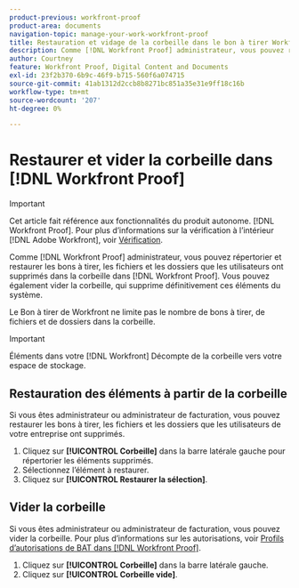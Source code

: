 ```yaml
---
product-previous: workfront-proof
product-area: documents
navigation-topic: manage-your-work-workfront-proof
title: Restauration et vidage de la corbeille dans le bon à tirer Workfront
description: Comme [!DNL Workfront Proof] administrateur, vous pouvez répertorier et restaurer les bons à tirer, les fichiers et les dossiers que les utilisateurs ont supprimés dans la corbeille dans [!DNL Workfront] Preuve. Vous pouvez également vider la corbeille, qui supprime définitivement ces éléments du système.
author: Courtney
feature: Workfront Proof, Digital Content and Documents
exl-id: 23f2b370-6b9c-46f9-b715-560f6a074715
source-git-commit: 41ab1312d2ccb8b8271bc851a35e31e9ff18c16b
workflow-type: tm+mt
source-wordcount: '207'
ht-degree: 0%

---
```


# Restaurer et vider la corbeille dans [!DNL Workfront Proof]

>[!IMPORTANT]
>
>Cet article fait référence aux fonctionnalités du produit autonome. [!DNL Workfront Proof]. Pour plus d’informations sur la vérification à l’intérieur [!DNL Adobe Workfront], voir [Vérification](../../../review-and-approve-work/proofing/proofing.md).

Comme [!DNL Workfront Proof] administrateur, vous pouvez répertorier et restaurer les bons à tirer, les fichiers et les dossiers que les utilisateurs ont supprimés dans la corbeille dans [!DNL Workfront Proof]. Vous pouvez également vider la corbeille, qui supprime définitivement ces éléments du système.

Le Bon à tirer de Workfront ne limite pas le nombre de bons à tirer, de fichiers et de dossiers dans la corbeille.

>[!IMPORTANT]
>
>Éléments dans votre [!DNL Workfront] Décompte de la corbeille vers votre espace de stockage.

## Restauration des éléments à partir de la corbeille

Si vous êtes administrateur ou administrateur de facturation, vous pouvez restaurer les bons à tirer, les fichiers et les dossiers que les utilisateurs de votre entreprise ont supprimés.

1. Cliquez sur **[!UICONTROL Corbeille]** dans la barre latérale gauche pour répertorier les éléments supprimés.
1. Sélectionnez l’élément à restaurer.
1. Cliquez sur **[!UICONTROL Restaurer la sélection]**.

## Vider la corbeille

Si vous êtes administrateur ou administrateur de facturation, vous pouvez vider la corbeille. Pour plus d’informations sur les autorisations, voir [Profils d’autorisations de BAT dans [!DNL Workfront Proof]](../../../workfront-proof/wp-acct-admin/account-settings/proof-perm-profiles-in-wp.md).

1. Cliquez sur **[!UICONTROL Corbeille]** dans la barre latérale gauche.
1. Cliquez sur **[!UICONTROL Corbeille vide]**.
